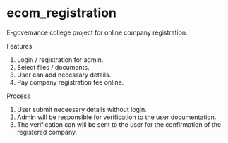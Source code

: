 # ecom_registration

E-governance college project for online company registration. 

Features

1. Login / registration for admin.
2. Select files / documents.
2. User can add necessary details.
3. Pay company registration fee online.


Process

1. User submit neceesary details without login.
2. Admin will be responsible for verification to the user documentation. 
3. The verification can will be sent to the user for the confirmation of the registered company.
